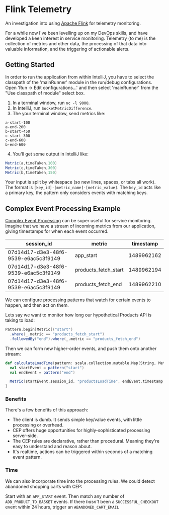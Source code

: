 # Flink Telemetry

An investigation into using [Apache Flink](https://ci.apache.org/projects/flink/flink-docs-release-1.2/) for telemetry monitoring.

For a while now I've been levelling up on my DevOps skills, and have developed a keen interest in service monitoring. Telemetry (to me) is the collection of metrics and other data, the processing of that data into valuable information, and the triggering of actionable alerts.

## Getting Started

In order to run the application from within IntelliJ, you have to select the classpath of the 'mainRunner' module in the run/debug configurations. Open 'Run -> Edit configurations...' and then select 'mainRunner' from the "Use classpath of module" select box.

1. In a terminal window, run `nc -l 9000`.
2. In IntelliJ, run `SocketMetricDifference`.
3. The your terminal window, send metrics like:

  ```
  a-start-100
  a-end-200
  b-start-450
  c-start-300
  c-end-600
  b-end-600
  ```

4. You'll get some output in IntelliJ like:

  ```scala
  Metric(a,timeTaken,100)
  Metric(c,timeTaken,300)
  Metric(b,timeTaken,150)
  ```

Your input is split by whitespace (so new lines, spaces, or tabs all work). The format is `[key_id]-[metric_name]-[metric_value]`. The `key_id` acts like a primary key, the pattern only considers events with matching keys.

## Complex Event Processing Example

[Complex Event Processing](https://en.wikipedia.org/wiki/Complex_event_processing) can be super useful for service monitoring. Imagine that we have a stream of incoming metrics from our application, giving timestamps for when each event occurred.

| session_id                           | metric               | timestamp  |
|--------------------------------------|----------------------|------------|
| 07d14d17-d3e3-48f6-9539-e6ac5c3f9149 | app_start            | 1489962162 |
| 07d14d17-d3e3-48f6-9539-e6ac5c3f9149 | products_fetch_start | 1489962194 |
| 07d14d17-d3e3-48f6-9539-e6ac5c3f9149 | products_fetch_end   | 1489962210 |

We can configure processing patterns that watch for certain events to happen, and then act on them.

Lets say we want to monitor how long our hypothetical Products API is taking to load:

```scala
Pattern.begin[Metric]("start")
  .where(_.metric == "products_fetch_start")
  .followedBy("end").where(_.metric == "products_fetch_end")
```

Then we can form new higher-order events, and push them onto another stream:

```scala
def calculateLoadTime(pattern: scala.collection.mutable.Map[String, Metric]) = {
  val startEvent = pattern("start")
  val endEvent = pattern("end")

  Metric(startEvent.session_id, "productsLoadTime", endEvent.timestamp - startEvent.timestamp)
}
```

### Benefits

There's a few benefits of this approach:

* The client is dumb. It sends simple key/value events, with little processing or overhead.
* CEP offers huge opportunities for highly-sophisticated processing server-side.
* The CEP rules are declarative, rather than procedural. Meaning they're easy to understand and reason about.
* It's realtime, actions can be triggered within seconds of a matching event pattern.

### Time

We can also incorporate time into the processing rules. We could detect abandoned shopping carts with CEP:

Start with an `APP_START` event.
Then match any number of `ADD_PRODUCT_TO_BASKET` events.
If there _hasn't_ been a `SUCCESSFUL_CHECKOUT` event within 24 hours, trigger an `ABANDONED_CART_EMAIL`
